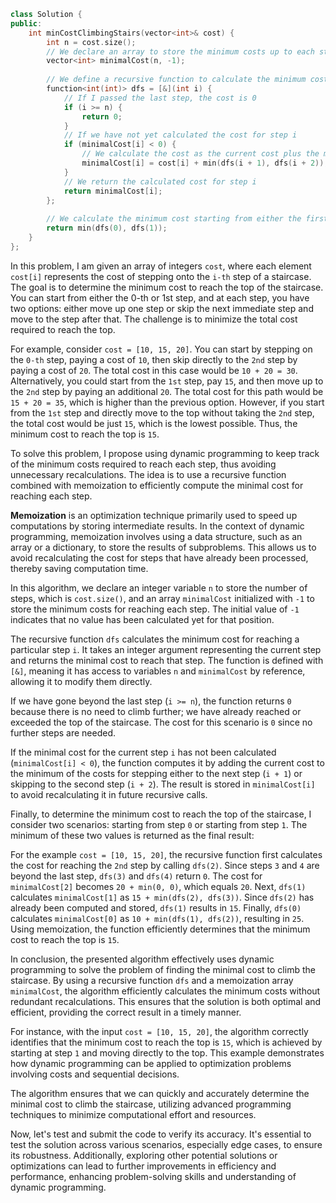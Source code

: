 ```cpp 
class Solution {
public:
    int minCostClimbingStairs(vector<int>& cost) {
        int n = cost.size();
        // We declare an array to store the minimum costs up to each step
        vector<int> minimalCost(n, -1);
        
        // We define a recursive function to calculate the minimum cost
        function<int(int)> dfs = [&](int i) {
            // If I passed the last step, the cost is 0
            if (i >= n) {
                return 0;
            }
            // If we have not yet calculated the cost for step i
            if (minimalCost[i] < 0) {
                // We calculate the cost as the current cost plus the minimum cost between moving up to the next step or to the second step
                minimalCost[i] = cost[i] + min(dfs(i + 1), dfs(i + 2));
            }
            // We return the calculated cost for step i
            return minimalCost[i];
        };
        
        // We calculate the minimum cost starting from either the first step or the second step
        return min(dfs(0), dfs(1));
    }
};


```
In this problem, I am given an array of integers `cost`, where each element `cost[i]` represents the cost of stepping onto the `i-th` step of a staircase. The goal is to determine the minimum cost to reach the top of the staircase. You can start from either the 0-th or 1st step, and at each step, you have two options: either move up one step or skip the next immediate step and move to the step after that. The challenge is to minimize the total cost required to reach the top.

For example, consider `cost = [10, 15, 20]`. You can start by stepping on the `0-th` step, paying a cost of `10`, then skip directly to the `2nd` step by paying a cost of `20`. The total cost in this case would be `10 + 20 = 30`. Alternatively, you could start from the `1st` step, pay `15`, and then move up to the `2nd` step by paying an additional `20`. The total cost for this path would be `15 + 20 = 35`, which is higher than the previous option. However, if you start from the `1st` step and directly move to the top without taking the `2nd` step, the total cost would be just `15`, which is the lowest possible. Thus, the minimum cost to reach the top is `15`.

To solve this problem, I propose using dynamic programming to keep track of the minimum costs required to reach each step, thus avoiding unnecessary recalculations. The idea is to use a recursive function combined with memoization to efficiently compute the minimal cost for reaching each step.

**Memoization** is an optimization technique primarily used to speed up computations by storing intermediate results. In the context of dynamic programming, memoization involves using a data structure, such as an array or a dictionary, to store the results of subproblems. This allows us to avoid recalculating the cost for steps that have already been processed, thereby saving computation time.

In this algorithm, we declare an integer variable `n` to store the number of steps, which is `cost.size()`, and an array `minimalCost` initialized with `-1` to store the minimum costs for reaching each step. The initial value of `-1` indicates that no value has been calculated yet for that position.

The recursive function `dfs` calculates the minimum cost for reaching a particular step `i`. It takes an integer argument representing the current step and returns the minimal cost to reach that step. The function is defined with `[&]`, meaning it has access to variables `n` and `minimalCost` by reference, allowing it to modify them directly.

If we have gone beyond the last step (`i >= n`), the function returns `0` because there is no need to climb further; we have already reached or exceeded the top of the staircase. The cost for this scenario is `0` since no further steps are needed.

If the minimal cost for the current step `i` has not been calculated (`minimalCost[i] < 0`), the function computes it by adding the current cost to the minimum of the costs for stepping either to the next step (`i + 1`) or skipping to the second step (`i + 2`). The result is stored in `minimalCost[i]` to avoid recalculating it in future recursive calls.

Finally, to determine the minimum cost to reach the top of the staircase, I consider two scenarios: starting from step `0` or starting from step `1`. The minimum of these two values is returned as the final result:

For the example `cost = [10, 15, 20]`, the recursive function first calculates the cost for reaching the `2nd` step by calling `dfs(2)`. Since steps `3` and `4` are beyond the last step, `dfs(3)` and `dfs(4)` return `0`. The cost for `minimalCost[2]` becomes `20 + min(0, 0)`, which equals `20`. Next, `dfs(1)` calculates `minimalCost[1]` as `15 + min(dfs(2), dfs(3))`. Since `dfs(2)` has already been computed and stored, `dfs(1)` results in `15`. Finally, `dfs(0)` calculates `minimalCost[0]` as `10 + min(dfs(1), dfs(2))`, resulting in `25`. Using memoization, the function efficiently determines that the minimum cost to reach the top is `15`.

In conclusion, the presented algorithm effectively uses dynamic programming to solve the problem of finding the minimal cost to climb the staircase. By using a recursive function `dfs` and a memoization array `minimalCost`, the algorithm efficiently calculates the minimum costs without redundant recalculations. This ensures that the solution is both optimal and efficient, providing the correct result in a timely manner.

For instance, with the input `cost = [10, 15, 20]`, the algorithm correctly identifies that the minimum cost to reach the top is `15`, which is achieved by starting at step `1` and moving directly to the top. This example demonstrates how dynamic programming can be applied to optimization problems involving costs and sequential decisions.

The algorithm ensures that we can quickly and accurately determine the minimal cost to climb the staircase, utilizing advanced programming techniques to minimize computational effort and resources.

Now, let's test and submit the code to verify its accuracy. It's essential to test the solution across various scenarios, especially edge cases, to ensure its robustness. Additionally, exploring other potential solutions or optimizations can lead to further improvements in efficiency and performance, enhancing problem-solving skills and understanding of dynamic programming.